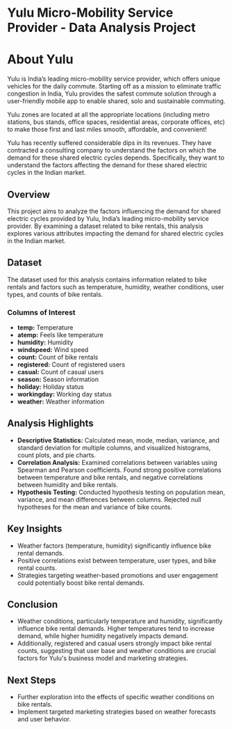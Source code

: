 # Yulu Micro-Mobility Service Provider - Data Analysis Project

# About Yulu

Yulu is India’s leading micro-mobility service provider, which offers unique vehicles for the daily commute. Starting off as a mission to eliminate traffic congestion in India, Yulu provides the safest commute solution through a user-friendly mobile app to enable shared, solo and sustainable commuting.

Yulu zones are located at all the appropriate locations (including metro stations, bus stands, office spaces, residential areas, corporate offices, etc) to make those first and last miles smooth, affordable, and convenient!

Yulu has recently suffered considerable dips in its revenues. They have contracted a consulting company to understand the factors on which the demand for these shared electric cycles depends. Specifically, they want to understand the factors affecting the demand for these shared electric cycles in the Indian market.

## Overview
This project aims to analyze the factors influencing the demand for shared electric cycles provided by Yulu, India’s leading micro-mobility service provider. By examining a dataset related to bike rentals, this analysis explores various attributes impacting the demand for shared electric cycles in the Indian market.

## Dataset
The dataset used for this analysis contains information related to bike rentals and factors such as temperature, humidity, weather conditions, user types, and counts of bike rentals.

### Columns of Interest
- **temp:** Temperature
- **atemp:** Feels like temperature
- **humidity:** Humidity
- **windspeed:** Wind speed
- **count:** Count of bike rentals
- **registered:** Count of registered users
- **casual:** Count of casual users
- **season:** Season information
- **holiday:** Holiday status
- **workingday:** Working day status
- **weather:** Weather information

## Analysis Highlights
- **Descriptive Statistics:** Calculated mean, mode, median, variance, and standard deviation for multiple columns, and visualized histograms, count plots, and pie charts.
- **Correlation Analysis:** Examined correlations between variables using Spearman and Pearson coefficients. Found strong positive correlations between temperature and bike rentals, and negative correlations between humidity and bike rentals.
- **Hypothesis Testing:** Conducted hypothesis testing on population mean, variance, and mean differences between columns. Rejected null hypotheses for the mean and variance of bike counts.

## Key Insights
- Weather factors (temperature, humidity) significantly influence bike rental demands.
- Positive correlations exist between temperature, user types, and bike rental counts.
- Strategies targeting weather-based promotions and user engagement could potentially boost bike rental demands.

## Conclusion
   - Weather conditions, particularly temperature and humidity, significantly influence bike rental demands. Higher temperatures tend to increase demand, while higher humidity negatively impacts demand.
   - Additionally, registered and casual users strongly impact bike rental counts, suggesting that user base and weather conditions are crucial factors for Yulu's business model and marketing strategies.

## Next Steps
- Further exploration into the effects of specific weather conditions on bike rentals.
- Implement targeted marketing strategies based on weather forecasts and user behavior.
